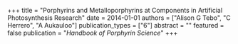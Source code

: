 +++
title = "Porphyrins and Metalloporphyrins at Components in Artificial Photosynthesis Research"
date = 2014-01-01
authors = ["Alison G Tebo", "C Herrero", "A Aukauloo"]
publication_types = ["6"]
abstract = ""
featured = false
publication = "*Handbook of Porphyrin Science*"
+++

